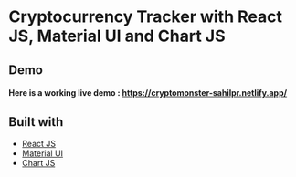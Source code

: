 # Cryptocurrency Tracker with React JS, Material UI and Chart JS

## Demo
#### Here is a working live demo :  https://cryptomonster-sahilpr.netlify.app/

## Built with 

- [React JS](https://reactjs.org/)
- [Material UI](https://v4.mui.com/)
- [Chart JS](https://reactchartjs.github.io/react-chartjs-2/#/)
